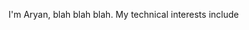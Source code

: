  <!-- _includes/sections/about.md -->
<!-- ---
title: About Me
section_id: about
--- -->
<!-- ## About Me -->

I'm Aryan, blah blah blah.
My technical interests include
